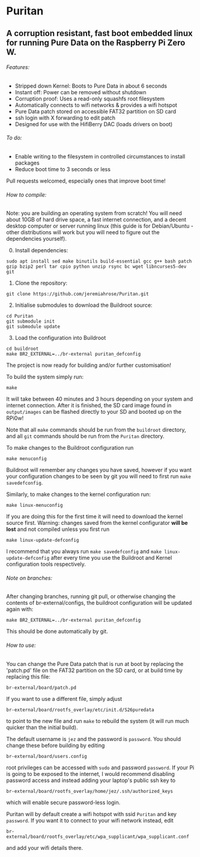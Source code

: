 # Puritan

## A corruption resistant, fast boot embedded linux for running Pure Data on the Raspberry Pi Zero W.

###### Features:
- Stripped down Kernel: Boots to Pure Data in about 6 seconds
- Instant off: Power can be removed without shutdown
- Corruption proof: Uses a read-only squashfs root filesystem
- Automatically connects to wifi networks & provides a wifi hotspot
- Pure Data patch stored on accessible FAT32 partition on SD card
- ssh login with X forwarding to edit patch
- Designed for use with the HifiBerry DAC (loads drivers on boot)

###### To do:
- Enable writing to the filesystem in controlled circumstances to install packages
- Reduce boot time to 3 seconds or less

Pull requests welcomed, especially ones that improve boot time!

###### How to compile:

Note: you are building an operating system from scratch! You will need about 10GB of hard drive space, a fast internet connection, and a decent desktop computer or server running linux (this guide is for Debian/Ubuntu - other distributions will work but you will need to figure out the dependencies yourself).

0. Install dependencies:

```
sudo apt install sed make binutils build-essential gcc g++ bash patch gzip bzip2 perl tar cpio python unzip rsync bc wget libncurses5-dev git
```

1. Clone the repository: 

```
git clone https://github.com/jeremiahrose/Puritan.git
```

2. Initialise submodules to download the Buildroot source:

```
cd Puritan
git submodule init
git submodule update
```

3. Load the configuration into Buildroot 

```
cd buildroot
make BR2_EXTERNAL=../br-external puritan_defconfig
```

The project is now ready for building and/or further customisation!

To build the system simply run:
```
make
```
It will take between 40 minutes and 3 hours depending on your system and internet connection.
After it is finished, the SD card image found in `output/images` can be flashed directly to your SD and booted up on the RPi0w!

Note that all `make` commands should be run from the `buildroot` directory, and all `git` commands should be run from the `Puritan` directory.

To make changes to the Buildroot configuration run
```
make menuconfig
```

Buildroot will remember any changes you have saved, however if you want your configuration
changes to be seen by git you will need to first run `make savedefconfig`.

Similarly, to make changes to the kernel configuration run:
```
make linux-menuconfig
```
If you are doing this for the first time it will need to download the kernel source first.
Warning: changes saved from the kernel configurator **will be lost** and not compiled unless you first run
```
make linux-update-defconfig
```
I recommend that you always run `make savedefconfig` and `make linux-update-defconfig` after
every time you use the Buildroot and Kernel configuration tools respectively.

###### Note on branches:
After changing branches, running git pull, or otherwise changing the contents of
br-external/configs, the buildroot configuration will be updated again with:
```
make BR2_EXTERNAL=../br-external puritan_defconfig
```
This should be done automatically by git.

###### How to use:

You can change the Pure Data patch that is run at boot by replacing the 'patch.pd' file on the FAT32 partition on the SD card, or at build time by replacing this file:
```
br-external/board/patch.pd
```
If you want to use a different file, simply adjust 
```
br-external/board/rootfs_overlay/etc/init.d/S26puredata
```
to point to the new file and run `make` to rebuild the system (it will run much quicker than the initial build).

The default username is `jez` and the password is `password`. You should change these before building by editing
```
br-external/board/users.config
```
root privileges can be accessed with `sudo` and password `password`. If your Pi is going to be exposed to the internet, I would recommend disabling password access and instead adding your laptop's public ssh key to 
```
br-external/board/rootfs_overlay/home/jez/.ssh/authorized_keys
```
which will enable secure password-less login.

Puritan will by default create a wifi hotspot with ssid `Puritan` and key `password`. If you want it to connect to your wifi network instead, edit
```
br-external/board/rootfs_overlay/etc/wpa_supplicant/wpa_supplicant.conf
```
and add your wifi details there.
